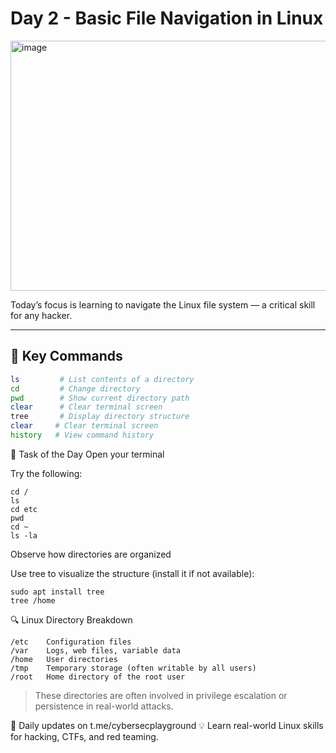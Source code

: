 # Day 2 - Basic File Navigation in Linux
<img width="1200" height="400" alt="image" src="https://github.com/user-attachments/assets/889f5ffe-e362-4c06-a357-c83ab0bb131b" />

Today’s focus is learning to navigate the Linux file system — a critical skill for any hacker.

---

## 📂 Key Commands

```bash
ls         # List contents of a directory
cd         # Change directory
pwd        # Show current directory path
clear      # Clear terminal screen
tree       # Display directory structure
clear     # Clear terminal screen
history   # View command history

```

🧪 Task of the Day
Open your terminal

Try the following:
```
cd /
ls
cd etc
pwd
cd ~
ls -la
```

Observe how directories are organized

Use tree to visualize the structure (install it if not available):

```
sudo apt install tree
tree /home
```

🔍 Linux Directory Breakdown
```
/etc	Configuration files
/var	Logs, web files, variable data
/home	User directories
/tmp	Temporary storage (often writable by all users)
/root	Home directory of the root user
```

> These directories are often involved in privilege escalation or persistence in real-world attacks.

🚀 Daily updates on t.me/cybersecplayground
💡 Learn real-world Linux skills for hacking, CTFs, and red teaming.

